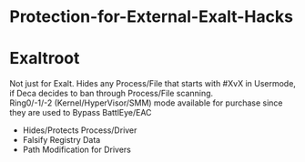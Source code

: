 # Protection-for-External-Exalt-Hacks
  
# Exaltroot  
Not just for Exalt. Hides any Process/File that starts with #XvX in Usermode, if Deca decides to ban through Process/File scanning.  
Ring0/-1/-2 (Kernel/HyperVisor/SMM) mode available for purchase since they are used to Bypass BattlEye/EAC  
 - Hides/Protects Process/Driver  
 - Falsify Registry Data  
 - Path Modification for Drivers  
